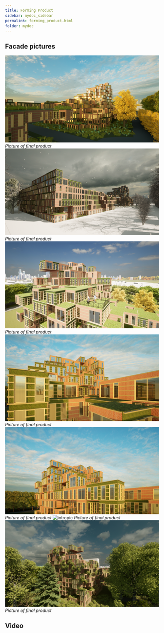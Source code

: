 ```yaml
---
title: Forming Product
sidebar: mydoc_sidebar
permalink: forming_product.html
folder: mydoc
---
```

## Facade pictures
![intropic](../images/image6.png) 
*Picture of final product*
![intropic](../images/image1_000.png) 
*Picture of final product*
![intropic](../images/image3.png) 
*Picture of final product*
![intropic](../images/image4_000.png) 
*Picture of final product*
![intropic](../images/image5.png) 
*Picture of final product*
![intropic](../images/image9.png) 
*Picture of final product*
![intropic](../images/image10.png) 
*Picture of final product*

## Video
